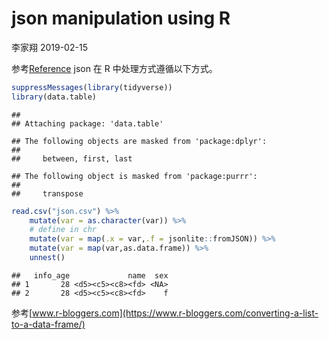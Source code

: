 json manipulation using R
================
李家翔
2019-02-15

参考[Reference](someone/json/json.md) json 在 R 中处理方式遵循以下方式。

``` r
suppressMessages(library(tidyverse))
library(data.table)
```

    ## 
    ## Attaching package: 'data.table'

    ## The following objects are masked from 'package:dplyr':
    ## 
    ##     between, first, last

    ## The following object is masked from 'package:purrr':
    ## 
    ##     transpose

``` r
read.csv("json.csv") %>% 
    mutate(var = as.character(var)) %>%
    # define in chr
    mutate(var = map(.x = var,.f = jsonlite::fromJSON)) %>% 
    mutate(var = map(var,as.data.frame)) %>% 
    unnest()
```

    ##   info_age             name  sex
    ## 1       28 <d5><c5><c8><fd> <NA>
    ## 2       28 <d5><c5><c8><fd>    f

参考[www.r-bloggers.com](https://www.r-bloggers.com/converting-a-list-to-a-data-frame/)
